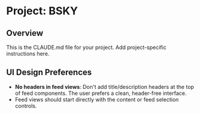 # Project: BSKY

## Overview

This is the CLAUDE.md file for your project. Add project-specific instructions here.

## UI Design Preferences

- **No headers in feed views**: Don't add title/description headers at the top of feed components. The user prefers a clean, header-free interface.
- Feed views should start directly with the content or feed selection controls.
